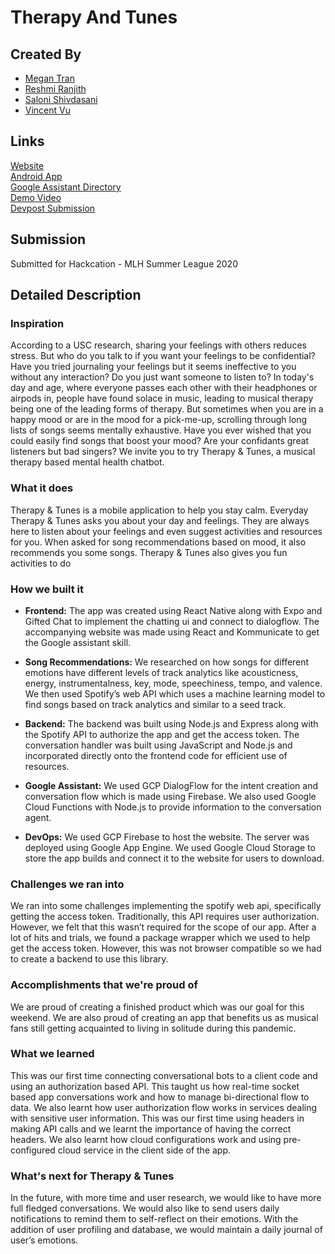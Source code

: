 # Therapy And Tunes

## Created By

- [Megan Tran](https://github.com/meganjtran)
- [Reshmi Ranjith](https://github.com/ReshmiCode)
- [Saloni Shivdasani](https://github.com/SaloniSS)
- [Vincent Vu](https://github.com/vincent-vu280)

## Links

[Website](https://hackcation-ortbgm.web.app/)  
[Android App](https://play.google.com/store/apps/details?id=com.therapyandtunes.app)  
[Google Assistant Directory](https://assistant.google.com/services/a/uid/00000062cfd3e93b?hl=en)    
[Demo Video](https://www.youtube.com/watch?v=ZnxKsydT2Xc)    
[Devpost Submission](https://devpost.com/software/therapy-tunes)

## Submission

Submitted for Hackcation - MLH Summer League 2020

## Detailed Description

### Inspiration

According to a USC research, sharing your feelings with others reduces stress. But who do you talk to if you want your feelings to be confidential? Have you tried journaling your feelings but it seems ineffective to you without any interaction? Do you just want someone to listen to? In today's day and age, where everyone passes each other with their headphones or airpods in, people have found solace in music, leading to musical therapy being one of the leading forms of therapy. But sometimes when you are in a happy mood or are in the mood for a pick-me-up, scrolling through long lists of songs seems mentally exhaustive. Have you ever wished that you could easily find songs that boost your mood? Are your confidants great listeners but bad singers? We invite you to try Therapy & Tunes, a musical therapy based mental health chatbot.

### What it does

Therapy & Tunes is a mobile application to help you stay calm. Everyday Therapy & Tunes asks you about your day and feelings. They are always here to listen about your feelings and even suggest activities and resources for you. When asked for song recommendations based on mood, it also recommends you some songs. Therapy & Tunes also gives you fun activities to do

### How we built it

- **Frontend:** The app was created using React Native along with Expo and Gifted Chat to implement the chatting ui and connect to dialogflow. The accompanying website was made using React and Kommunicate to get the Google assistant skill.

- **Song Recommendations:** We researched on how songs for different emotions have different levels of track analytics like acousticness, energy, instrumentalness, key, mode, speechiness, tempo, and valence. We then used Spotify’s web API which uses a machine learning model to find songs based on track analytics and similar to a seed track.

- **Backend:** The backend was built using Node.js and Express along with the Spotify API to authorize the app and get the access token. The conversation handler was built using JavaScript and Node.js and incorporated directly onto the frontend code for efficient use of resources.

- **Google Assistant:** We used GCP DialogFlow for the intent creation and conversation flow which is made using Firebase. We also used Google Cloud Functions with Node.js to provide information to the conversation agent.

- **DevOps:** We used GCP Firebase to host the website. The server was deployed using Google App Engine. We used Google Cloud Storage to store the app builds and connect it to the website for users to download. 

### Challenges we ran into

We ran into some challenges implementing the spotify web api, specifically getting the access token. Traditionally, this API requires user authorization. However, we felt that this wasn’t required for the scope of our app. After a lot of hits and trials, we found a package wrapper which we used to help get the access token. However, this was not browser compatible so we had to create a backend to use this library.

### Accomplishments that we're proud of

We are proud of creating a finished product which was our goal for this weekend. We are also proud of creating an app that benefits us as musical fans still getting acquainted to living in solitude during this pandemic.

### What we learned

This was our first time connecting conversational bots to a client code and using an authorization based API. This taught us how real-time socket based app conversations work and how to manage bi-directional flow to data. We also learnt how user authorization flow works in services dealing with sensitive user information. This was our first time using headers in making API calls and we learnt the importance of having the correct headers. We also learnt how cloud configurations work and using pre-configured cloud service in the client side of the app.

### What's next for Therapy & Tunes
In the future, with more time and user research, we would like to have more full fledged conversations. We would also like to send users daily notifications to remind them to self-reflect on their emotions. With the addition of user profiling and database, we would maintain a daily journal of user’s emotions.
